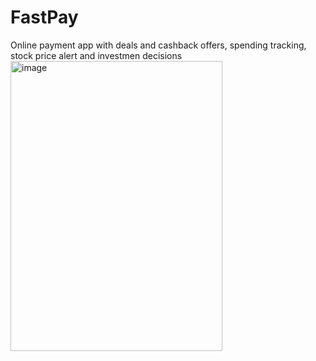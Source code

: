# FastPay
Online payment app with deals and cashback offers, spending tracking, stock price alert and investmen decisions
<img width="339" height="464" alt="image" src="https://github.com/user-attachments/assets/1437f0f1-9cdd-47e0-86ed-487bf296da47" />
